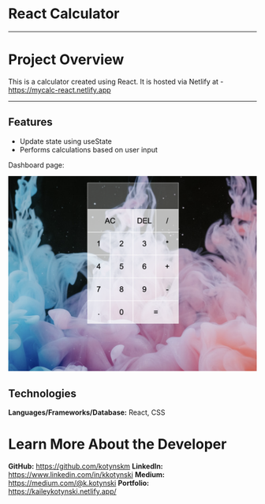 # React Calculator

---

# Project Overview

This is a calculator created using React.
It is hosted via Netlify at - https://mycalc-react.netlify.app

---

## Features

- Update state using useState
- Performs calculations based on user input

Dashboard page:

<div>
<img src="/src/assets/calc.png">
</div>

## Technologies

**Languages/Frameworks/Database:** React, CSS

# <a name="about"></a>Learn More About the Developer

**GitHub:** https://github.com/kotynskm
**LinkedIn:** https://www.linkedin.com/in/kkotynski
**Medium:** https://medium.com/@k.kotynski
**Portfolio:** https://kaileykotynski.netlify.app/
